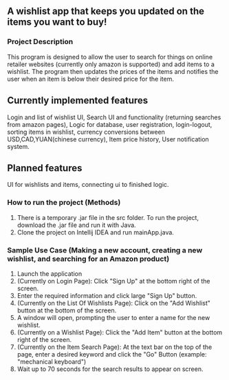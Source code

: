 
## A wishlist app that keeps you updated on the items you want to buy!

### Project Description
This program is designed to allow the user to search for things on online retailer websites (currently only amazon is supported) and add items to a wishlist. The program then updates the prices of the items and notifies the user when an item is below their desired price for the item.

## Currently implemented features
Login and list of wishlist UI,
Search UI and functionality (returning searches from amazon pages),
Logic for database,
          user registration,
          login-logout,
          sorting items in wishlist,
          currency conversions between USD,CAD,YUAN(chinese currency),
          Item price history,
          User notification system.
          

## Planned features
UI for wishlists and items,
connecting ui to finished logic.

### How to run the project (Methods)

1. There is a temporary .jar file in the src folder. To run the project, download the .jar file and run it with Java.
2. Clone the project on Intellij IDEA and run mainApp.java.

### Sample Use Case (Making a new account, creating a new wishlist, and searching for an Amazon product)
1. Launch the application
2. (Currently on Login Page): Click "Sign Up" at the bottom right of the screen.
3. Enter the required information and click large "Sign Up" button.
4. (Currently on the List Of Wishlists Page): Click on the "Add Wishlist" button at the bottom of the screen.
5. A window will open, prompting the user to enter a name for the new wishlist.
6. (Currently on a Wishlist Page): Click the "Add Item" button at the bottom right of the screen.
7. (Currently on the Item Search Page): At the text bar on the top of the page, enter a desired keyword and click the "Go" Button (example: "mechanical keyboard")
8. Wait up to 70 seconds for the search results to appear on screen. 
